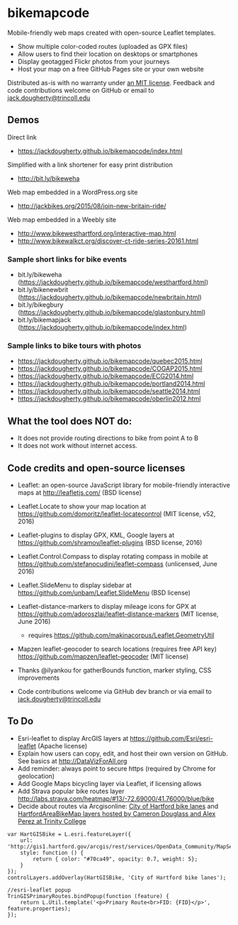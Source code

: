 bikemapcode
===========

Mobile-friendly web maps created with open-source Leaflet templates.
- Show multiple color-coded routes (uploaded as GPX files)
- Allow users to find their location on desktops or smartphones
- Display geotagged Flickr photos from your journeys
- Host your map on a free GitHub Pages site or your own website

Distributed as-is with no warranty under [an MIT license](https://raw.githubusercontent.com/JackDougherty/bikemapcode/master/LICENSE). Feedback and code contributions welcome on GitHub or email to [jack.dougherty@trincoll.edu](mailto:jack.dougherty@trincoll.edu)

## Demos

Direct link
- https://jackdougherty.github.io/bikemapcode/index.html

Simplified with a link shortener for easy print distribution
- http://bit.ly/bikeweha

Web map embedded in a WordPress.org site
- http://jackbikes.org/2015/08/join-new-britain-ride/

Web map embedded in a Weebly site
- http://www.bikewesthartford.org/interactive-map.html
- http://www.bikewalkct.org/discover-ct-ride-series-20161.html

### Sample short links for bike events
- bit.ly/bikeweha (https://jackdougherty.github.io/bikemapcode/westhartford.html)
- bit.ly/bikenewbrit (https://jackdougherty.github.io/bikemapcode/newbritain.html)
- bit.ly/bikegbury (https://jackdougherty.github.io/bikemapcode/glastonbury.html)
- bit.ly/bikemapjack (https://jackdougherty.github.io/bikemapcode/index.html)

### Sample links to bike tours with photos
- https://jackdougherty.github.io/bikemapcode/quebec2015.html
- https://jackdougherty.github.io/bikemapcode/COGAP2015.html
- https://jackdougherty.github.io/bikemapcode/ECG2014.html
- https://jackdougherty.github.io/bikemapcode/portland2014.html
- https://jackdougherty.github.io/bikemapcode/seattle2014.html
- https://jackdougherty.github.io/bikemapcode/oberlin2012.html

## What the tool does NOT do:
- It does not provide routing directions to bike from point A to B
- It does not work without internet access.

## Code credits and open-source licenses
- Leaflet: an open-source JavaScript library for mobile-friendly interactive maps at http://leafletjs.com/ (BSD license)
- Leaflet.Locate to show your map location at https://github.com/domoritz/leaflet-locatecontrol (MIT license, v52, 2016)
- Leaflet-plugins to display GPX, KML, Google layers at https://github.com/shramov/leaflet-plugins (BSD license, 2016)
- Leaflet.Control.Compass to display rotating compass in mobile at https://github.com/stefanocudini/leaflet-compass (unlicensed, June 2016)
- Leaflet.SlideMenu to display sidebar at https://github.com/unbam/Leaflet.SlideMenu (BSD license)
- Leaflet-distance-markers to display mileage icons for GPX at https://github.com/adoroszlai/leaflet-distance-markers (MIT license, June 2016)
  - requires https://github.com/makinacorpus/Leaflet.GeometryUtil
- Mapzen leaflet-geocoder to search locations (requires free API key) https://github.com/mapzen/leaflet-geocoder (MIT license)
- Thanks @ilyankou for gatherBounds function, marker styling, CSS improvements

- Code contributions welcome via GitHub dev branch or via email to [jack.dougherty@trincoll.edu](mailto:jack.dougherty@trincoll.edu)


## To Do
- Esri-leaflet to display ArcGIS layers at https://github.com/Esri/esri-leaflet (Apache license)
- Explain how users can copy, edit, and host their own version on GitHub. See basics at http://DataVizForAll.org
- Add reminder: always point to secure https (required by Chrome for geolocation)
- Add Google Maps bicycling layer via Leaflet, if licensing allows
- Add Strava popular bike routes layer http://labs.strava.com/heatmap/#13/-72.69000/41.76000/blue/bike
- Decide about routes via Arcgisonline: [City of Hartford bike lanes](http://gis1.hartford.gov/arcgis/rest/services/OpenData_Community/MapServer/9) and [HartfordAreaBikeMap layers hosted by Cameron Douglass and Alex Perez at Trinity College](http://services1.arcgis.com/5rblLCKLgS4Td60j/arcgis/rest/services/)

```
var HartGISBike = L.esri.featureLayer({
	url: 'http://gis1.hartford.gov/arcgis/rest/services/OpenData_Community/MapServer/9',
	style: function () {
		return { color: "#70ca49", opacity: 0.7, weight: 5};
	}
});
controlLayers.addOverlay(HartGISBike, 'City of Hartford bike lanes');

//esri-leaflet popup
TrinGISPrimaryRoutes.bindPopup(function (feature) {
   	return L.Util.template('<p>Primary Route<br>FID: {FID}</p>', feature.properties);
});
```
